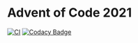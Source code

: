 # Advent of Code 2021

[![CI](https://github.com/koenighotze/advent-of-code-2021/actions/workflows/main.yml/badge.svg)](https://github.com/koenighotze/advent-of-code-2021/actions/workflows/main.yml)
[![Codacy Badge](https://app.codacy.com/project/badge/Grade/1d6b12d4c8f0459da6410b86cbe3ad7e)](https://www.codacy.com/gh/koenighotze/advent-of-code-2021/dashboard?utm_source=github.com&amp;utm_medium=referral&amp;utm_content=koenighotze/advent-of-code-2021&amp;utm_campaign=Badge_Grade)



